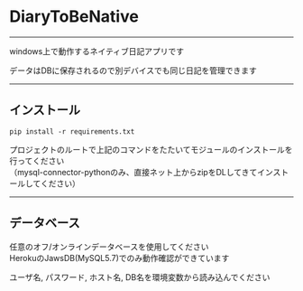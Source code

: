 # DiaryToBeNative  

--- 
windows上で動作するネイティブ日記アプリです  

データはDBに保存されるので別デバイスでも同じ日記を管理できます

--- 
## インストール

```pip install -r requirements.txt```  

プロジェクトのルートで上記のコマンドをたたいてモジュールのインストールを行ってください  
（mysql-connector-pythonのみ、直接ネット上からzipをDLしてきてインストールしてください）

--- 

## データベース

任意のオフ/オンラインデータベースを使用してください  
HerokuのJawsDB(MySQL5.7)でのみ動作確認ができています

ユーザ名, パスワード, ホスト名, DB名を環境変数から読み込んでください
